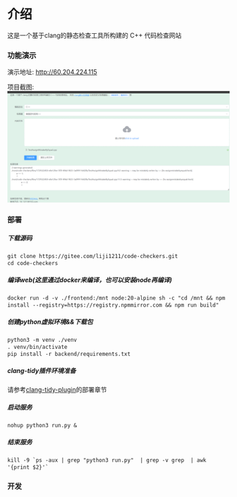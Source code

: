 # 介绍
这是一个基于clang的静态检查工具所构建的 C++ 代码检查网站

### 功能演示
演示地址: http://60.204.224.115

项目截图:
![alt text](docs/2024-10-19.png)

### 部署

##### 下载源码
```
git clone https://gitee.com/liji1211/code-checkers.git
cd code-checkers
```
##### 编译web(这里通过docker来编译，也可以安装node再编译)
```
docker run -d -v ./frontend:/mnt node:20-alpine sh -c "cd /mnt && npm install --registry=https://registry.npmmirror.com && npm run build"
```
##### 创建python虚拟环境&&下载包
```
python3 -m venv ./venv
. venv/bin/activate
pip install -r backend/requirements.txt 
```
##### clang-tidy插件环境准备
请参考[clang-tidy-plugin](./clang-tidy-plugin/README.md)的部署章节

##### 启动服务
```
nohup python3 run.py &
```
##### 结束服务
```
kill -9 `ps -aux | grep "python3 run.py"  | grep -v grep  | awk '{print $2}'`
```

### 开发
